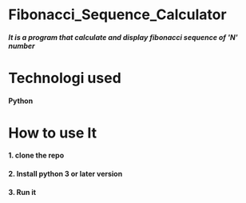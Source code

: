 # Fibonacci_Sequence_Calculator
##### It is a program that calculate and display fibonacci sequence of 'N' number

# Technologi used
#### Python

# How to use It
#### 1. clone the repo
#### 2. Install python 3 or later version
#### 3. Run it
